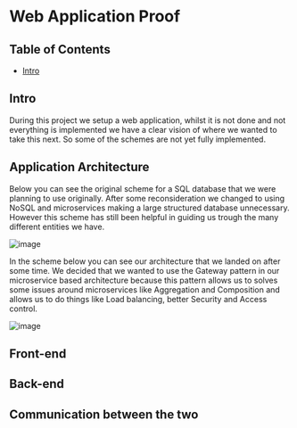 # Web Application Proof

## Table of Contents
- [Intro](#intro)

## Intro
During this project we setup a web application, whilst it is not done and not everything is implemented we have a clear vision of where we wanted to take this next. So some of the schemes are not yet fully implemented.

## Application Architecture
Below you can see the original scheme for a SQL database that we were planning to use originally. After some reconsideration we changed to using NoSQL and microservices making a large structured database unnecessary. However this scheme has still been helpful in guiding us trough the many different entities we have.

![image](https://github.com/TotalTactician/Documentation/assets/39733159/0743c353-9640-4aef-a959-f9c3e2ef9cca)

In the scheme below you can see our architecture that we landed on after some time. We decided that we wanted to use the Gateway pattern in our microservice based architecture because this pattern allows us to solves some issues around microservices like Aggregation and Composition and allows us to do things like Load balancing, better Security and Access control. 

![image](https://github.com/TotalTactician/Documentation/assets/39733159/b90ef505-72a2-431a-ba11-ba2c3555b97d)

## Front-end

## Back-end

## Communication between the two


